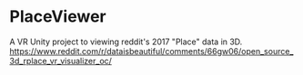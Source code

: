 # PlaceViewer
A VR Unity project to viewing  reddit's 2017 "Place" data in 3D.
https://www.reddit.com/r/dataisbeautiful/comments/66gw06/open_source_3d_rplace_vr_visualizer_oc/
